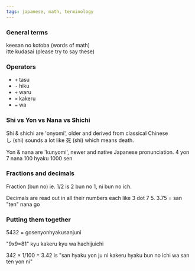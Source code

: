 ```yaml
---
tags: japanese, math, terminology
---
```


### General terms
keesan no kotoba (words of math)  
itte kudasai (please try to say these)  


### Operators
- `+` tasu
- `-` hiku
- `÷` waru
- `×` kakeru
- `=` wa

### Shi vs Yon vs Nana vs Shichi
Shi & shichi are 'onyomi', older and derived from classical Chinese  
し (shi) sounds a lot like 死 (shi) which means death.

Yon & nana are 'kunyomi', newer and native Japanese pronunciation.
4 yon
7 nana
100 hyaku
1000 sen

### Fractions and decimals
Fraction (bun no) ie. 1/2 is 2 bun no 1, ni bun no ich.
  
Decimals are read out in all their numbers each like 3 dot 7 5.
3.75 = san "ten" nana go

### Putting them together
5432 = gosenyonhyakusanjuni
  
"9x9=81" kyu kakeru kyu wa hachijuichi
  
342 × 1/100 = 3.42 is
"san hyaku yon ju ni kakeru hyaku bun no ichi wa san ten yon ni"